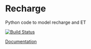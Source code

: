 # Recharge
Python code to model recharge and ET

[![Build Status](https://travis-ci.org/NMTHydro/Recharge.svg?branch=develop)](https://travis-ci.org/NMTHydro/Recharge)

[Documentation](http://recharge.readthedocs.io/en/latest/)
